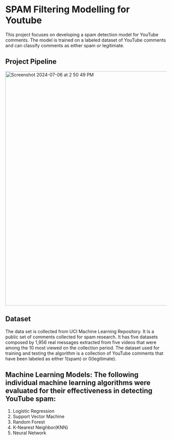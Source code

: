# SPAM Filtering Modelling for Youtube
This project focuses on developing a spam detection model for YouTube comments. The model is trained on a labeled dataset of YouTube comments and can classify comments as either spam or legitimate.

## Project Pipeline 
<img width="730" alt="Screenshot 2024-07-06 at 2 50 49 PM" src="https://github.com/sallykim09/spamfilteringmodel/assets/98010417/d0d3044e-81ee-4696-9f34-c57cb68e1c49">


## Dataset
The data set is collected from UCI Machine Learning Repository. It is a public set of comments collected for spam research. It has five datasets composed by 1,956 real messages extracted from five videos that were among the 10 most viewed on the collection period. The dataset used for training and testing the algorithm is a collection of YouTube comments that have been labeled as either 1(spam) or 0(legitimate).

## Machine Learning Models: The following individual machine learning algorithms were evaluated for their effectiveness in detecting YouTube spam:

1. Logistic Regression
2. Support Vector Machine
3. Random Forest
4. K-Nearest Neighbor(KNN) 
5. Neural Network



